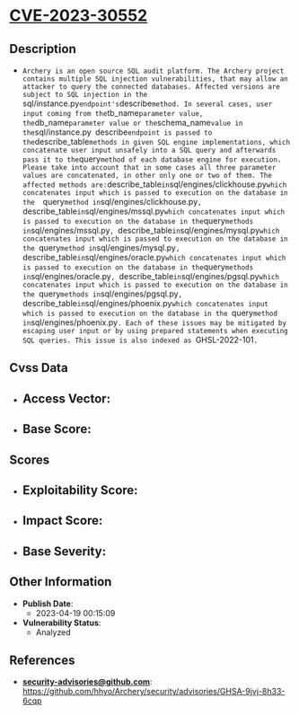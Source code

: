 
# [CVE-2023-30552](https://cve.mitre.org/cgi-bin/cvename.cgi?name=CVE-2023-30552)

## Description

- `Archery is an open source SQL audit platform. The Archery project contains multiple SQL injection vulnerabilities, that may allow an attacker to query the connected databases. Affected versions are subject to SQL injection in the `sql/instance.py` endpoint's `describe` method. In several cases, user input coming from the `tb_name` parameter value,  the `db_name` parameter value or the `schema_name` value in the `sql/instance.py` `describe` endpoint is passed to the `describe_table` methods in given SQL engine implementations, which concatenate user input unsafely into a SQL query and afterwards pass it to the `query` method of each database engine for execution. Please take into account that in some cases all three parameter values are concatenated, in other only one or two of them. The affected methods are: `describe_table` in `sql/engines/clickhouse.py`which concatenates input which is passed to execution on the database in the  `query` method in `sql/engines/clickhouse.py`, `describe_table` in `sql/engines/mssql.py` which concatenates input which is passed to execution on the database in the `query` methods in `sql/engines/mssql.py`, `describe_table` in `sql/engines/mysql.py`which concatenates input which is passed to execution on the database in the `query` method in `sql/engines/mysql.py`, `describe_table` in `sql/engines/oracle.py` which concatenates input which is passed to execution on the database in the `query` methods in `sql/engines/oracle.py`, `describe_table` in `sql/engines/pgsql.py`which concatenates input which is passed to execution on the database in the `query` methods in `sql/engines/pgsql.py`, `describe_table` in `sql/engines/phoenix.py` which concatenates input which is passed to execution on the database in the  `query` method in `sql/engines/phoenix.py`. Each of these issues may be mitigated by escaping user input or by using prepared statements when executing SQL queries. This issue is also indexed as `GHSL-2022-101`.`

## Cvss Data

- **Access Vector**:
  - 
- **Base Score**:
  - 

## Scores

- **Exploitability Score**:
  - 
- **Impact Score**:
  - 
- **Base Severity**:
  - 

## Other Information

- **Publish Date**:
  - 2023-04-19 00:15:09
- **Vulnerability Status**:
  - Analyzed

## References

- **security-advisories@github.com**: https://github.com/hhyo/Archery/security/advisories/GHSA-9jvj-8h33-6cqp
